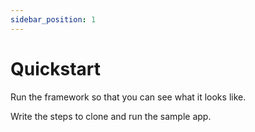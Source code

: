 ```yaml
---
sidebar_position: 1
---
```


# Quickstart

Run the framework so that you can see what it looks like.

Write the steps to clone and run the sample app.